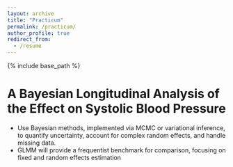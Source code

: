 ```yaml
---
layout: archive
title: "Practicum"
permalink: /practicum/
author_profile: true
redirect_from:
  - /resume
---
```


{% include base_path %}

A Bayesian Longitudinal Analysis of the Effect on Systolic Blood Pressure
======
* Use Bayesian methods, implemented via MCMC or variational inference, to quantify uncertainty, account for complex random effects, and handle missing data.
* GLMM will provide a frequentist benchmark for comparison, focusing on fixed and random effects estimation



